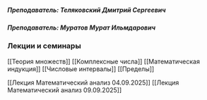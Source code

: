 ##### *Преподаватель: Теляковский Дмитрий Сергеевич*
##### *Преподаватель: Муратов Мурат Ильмдарович*

### **Лекции и семинары** 
[[Теория множеств]]
[[Комплексные числа]]
[[Математическая индукция]]
[[Числовые интервалы]]
[[Пределы]]

[[Лекция Математический анализ 04.09.2025]]
[[Лекция Математический анализ 09.09.2025]]









